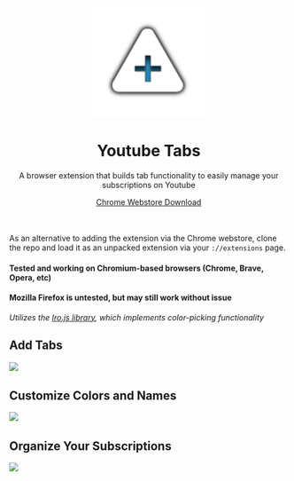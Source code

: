 <p align="center">
  <img width="200" height="200" src="icon.png">
  <h1 align="center">Youtube Tabs</h1>
</p>
<p align="center">
  A browser extension that builds tab functionality to easily manage your subscriptions on Youtube
</p>
<p align="center">
  <a href="https://chrome.google.com/webstore/detail/subscription-folders-for/jfdifkfmidcljpedkckpampdeffhlfhn">Chrome Webstore Download</a>
  <br>
  <br>
  <br>
</p>



As an alternative to adding the extension via the Chrome webstore, clone the repo and load it as an unpacked extension via your `://extensions` page.

#### Tested and working on Chromium-based browsers (Chrome, Brave, Opera, etc)
#### Mozilla Firefox is untested, but may still work without issue

*Utilizes the [Iro.js library](https://iro.js.org/), which implements color-picking functionality*

## Add Tabs
![](https://i.imgur.com/pP4UMRx.gif)

## Customize Colors and Names
![](https://i.imgur.com/kkcO61I.gif)

## Organize Your Subscriptions
![](https://i.imgur.com/IqTzINv.gif)
